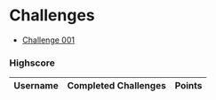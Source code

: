 # Challenges

- [Challenge 001](001/)

### Highscore
| Username | Completed Challenges | Points  |
|:--------:|:--------------------:|:-------:|
